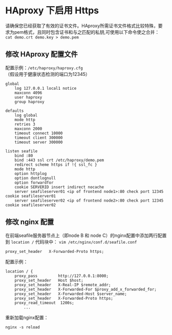 # HAproxy 下启用 Https

请确保您已经获取了有效的证书文件。HAproxy所需证书文件格式比较特殊，要求为pem格式，且同时包含证书和与之匹配的私钥,可使用以下命令使之合并：
	```
	cat demo.crt demo.key > demo.pem
	```

## 修改 HAproxy 配置文件

配置示例：`/etc/haproxy/haproxy.cfg`
（假设用于健康状态检测的端口为12345）

```
global
    log 127.0.0.1 local1 notice
    maxconn 4096
    user haproxy
    group haproxy

defaults
    log global
    mode http
    retries 3
    maxconn 2000
    timeout connect 10000
    timeout client 300000
    timeout server 300000

listen seafile
    bind :80
    bind :443 ssl crt /etc/haproxy/demo.pem
    redirect scheme https if !{ ssl_fc }
    mode http
    option httplog
    option dontlognull
    option forwardfor
    cookie SERVERID insert indirect nocache
    server seafileserver01 <ip of frontend node1>:80 check port 12345 cookie seafileserver01
    server seafileserver02 <ip of frontend node2>:80 check port 12345 cookie seafileserver02
```

## 修改 nginx 配置
在前端seafile服务器节点上（即node B 和 node C）的nginx配置中添加两行配置到 `location /` 代码块中： `vim /etc/nginx/conf.d/seafile.conf`

```
proxy_set_header   X-Forwarded-Proto https;
```

配置示例：

```
location / {
    proxy_pass         http://127.0.0.1:8000;
    proxy_set_header   Host $host;
    proxy_set_header   X-Real-IP $remote_addr;
    proxy_set_header   X-Forwarded-For $proxy_add_x_forwarded_for;
    proxy_set_header   X-Forwarded-Host $server_name;
    proxy_set_header   X-Forwarded-Proto https;
    proxy_read_timeout  1200s;
        ...
```

重新加载nginx配置：

```
nginx -s reload
```

